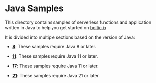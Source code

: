 # Java Samples

This directory contains samples of serverless functions and application written in Java to help you get started on [boltic.io](https://www/boltic.io)

It is divided into multiple sections based on the version of Java:

- [**8**](8/README.md): These samples require Java 8 or later.

- [**11**](11/README.md): These samples require Java 11 or later.

- [**17**](11/README.md): These samples require Java 11 or later.

- [**21**](11/README.md): These samples require Java 21 or later.
